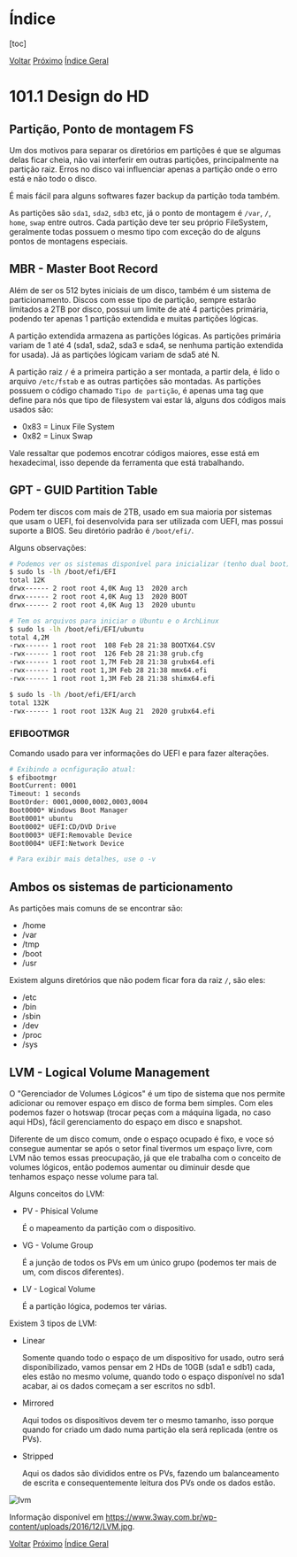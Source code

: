 # Índice

[toc]

[Voltar](../101.3/1013.md)
[Próximo](../102.2/1022.md) 
[Índice Geral](../main.md)



# 101.1 Design do HD

## Partição, Ponto de montagem FS

Um dos motivos para separar os diretórios em partições é que se algumas delas ficar cheia, não vai interferir em outras partições, principalmente na partição raiz. Erros no disco vai influenciar apenas a partição onde o erro está e não todo o disco.

É mais fácil para alguns softwares fazer backup da partição toda também.

As partições são `sda1`, `sda2`, `sdb3` etc, já o ponto de montagem é `/var`, `/`, `home`, `swap` entre outros. Cada partição deve ter seu próprio FileSystem, geralmente todas possuem o mesmo tipo com exceção do de alguns pontos de montagens especiais.



## MBR - Master Boot Record

Além de ser os 512 bytes iniciais de um disco, também é um sistema de particionamento. Discos com esse tipo de partição, sempre estarão limitados a 2TB por disco, possui um limite de até 4 partições primária, podendo ter apenas 1 partição extendida e muitas partições lógicas.

A partição extendida armazena as partições lógicas. As partições primária variam de 1 até 4 (sda1, sda2, sda3 e sda4, se nenhuma partição extendida for usada). Já as partições lógicam variam de sda5 até N.

A partição raiz `/` é a primeira partição a ser montada, a partir dela, é lido o arquivo `/etc/fstab` e as outras partições são montadas. As partições possuem o código chamado `Tipo de partição`, é apenas uma tag que define para nós que tipo de filesystem vai estar lá, alguns dos códigos mais usados são:

- 0x83 = Linux File System
- 0x82 = Linux Swap

Vale ressaltar que podemos encotrar códigos maiores, esse está em hexadecimal, isso depende da ferramenta que está trabalhando. 



## GPT - GUID Partition Table

Podem ter discos com mais de 2TB, usado em sua maioria por sistemas que usam o UEFI, foi desenvolvida para ser utilizada com UEFI, mas possui suporte a BIOS. Seu diretório padrão é `/boot/efi/`.

Alguns observações:

```bash
# Podemos ver os sistemas disponível para inicializar (tenho dual boot)
$ sudo ls -lh /boot/efi/EFI
total 12K
drwx------ 2 root root 4,0K Aug 13  2020 arch
drwx------ 2 root root 4,0K Aug 13  2020 BOOT
drwx------ 2 root root 4,0K Aug 13  2020 ubuntu

# Tem os arquivos para iniciar o Ubuntu e o ArchLinux
$ sudo ls -lh /boot/efi/EFI/ubuntu
total 4,2M
-rwx------ 1 root root  108 Feb 28 21:38 BOOTX64.CSV
-rwx------ 1 root root  126 Feb 28 21:38 grub.cfg
-rwx------ 1 root root 1,7M Feb 28 21:38 grubx64.efi
-rwx------ 1 root root 1,3M Feb 28 21:38 mmx64.efi
-rwx------ 1 root root 1,3M Feb 28 21:38 shimx64.efi

$ sudo ls -lh /boot/efi/EFI/arch
total 132K
-rwx------ 1 root root 132K Aug 21  2020 grubx64.efi
```



### EFIBOOTMGR

Comando usado para ver informações do UEFI e para fazer alterações.

```bash
# Exibindo a ocnfiguração atual:
$ efibootmgr 
BootCurrent: 0001
Timeout: 1 seconds
BootOrder: 0001,0000,0002,0003,0004
Boot0000* Windows Boot Manager
Boot0001* ubuntu
Boot0002* UEFI:CD/DVD Drive
Boot0003* UEFI:Removable Device
Boot0004* UEFI:Network Device

# Para exibir mais detalhes, use o -v

```





## Ambos os sistemas de particionamento

As partições mais comuns de se encontrar são:

- /home
- /var
- /tmp
- /boot
- /usr

Existem alguns diretórios que não podem ficar fora da raiz `/`, são eles:

- /etc
- /bin
- /sbin
- /dev
- /proc
- /sys



## LVM - Logical Volume Management

O "Gerenciador de Volumes Lógicos" é um tipo de sistema que nos permite adicionar ou remover espaço em disco de forma bem simples. Com eles podemos fazer o hotswap (trocar peças com a máquina ligada, no caso aqui HDs), fácil gerenciamento do espaço em disco e snapshot.

Diferente de um disco comum, onde o espaço ocupado é fixo, e voce só consegue aumentar se após o setor final tivermos um espaço livre, com LVM não temos essas preocupação, já que ele trabalha com o conceito de volumes lógicos, então podemos aumentar ou diminuir desde que tenhamos espaço nesse volume para tal.

Alguns conceitos do LVM:

- PV - Phisical Volume

  É o mapeamento da partição com o dispositivo.

- VG - Volume Group

  É a junção de todos os PVs em um único grupo (podemos ter mais de um, com discos diferentes).

- LV - Logical Volume

  É a partição lógica, podemos ter várias.



Existem 3 tipos de LVM:

- Linear

  Somente quando todo o espaço de um dispositivo for usado, outro será disponibilizado, vamos pensar em 2 HDs de 10GB (sda1 e sdb1) cada, eles estão no mesmo volume, quando todo o espaço disponível no sda1 acabar, ai os dados começam a ser escritos no sdb1.

- Mirrored

  Aqui todos os dispositivos devem ter o mesmo tamanho, isso porque quando for criado um dado numa partição ela será replicada (entre os PVs).
  
- Stripped

  Aqui os dados são divididos entre os PVs, fazendo um balanceamento de escrita e consequentemente leitura dos PVs onde os dados estão.

![lvm](https://www.3way.com.br/wp-content/uploads/2016/12/LVM.jpg)

Informação disponível em <https://www.3way.com.br/wp-content/uploads/2016/12/LVM.jpg>.



[Voltar](../101.3/1013.md)
[Próximo](../102.2/1022.md) 
[Índice Geral](../main.md)